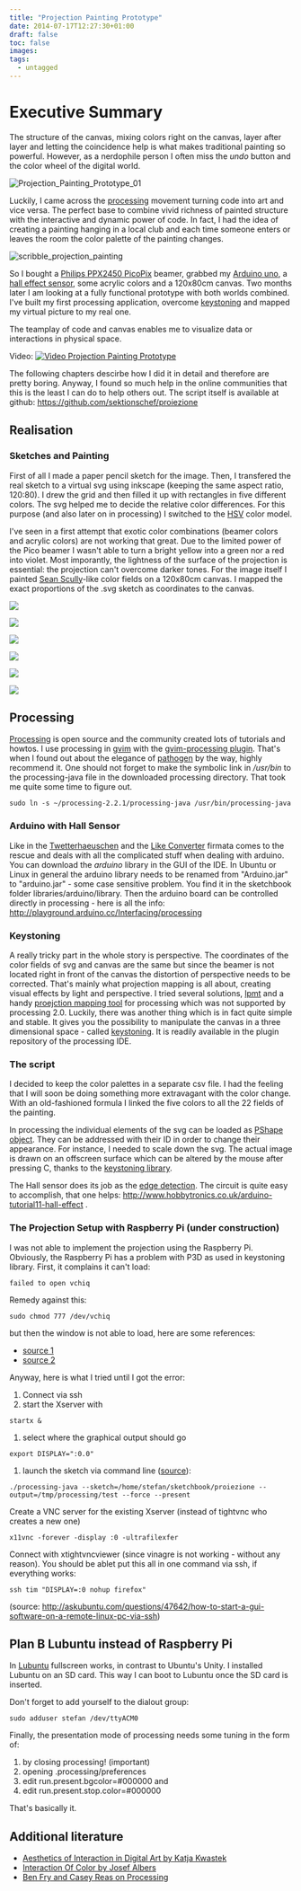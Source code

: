 ```yaml
---
title: "Projection Painting Prototype"
date: 2014-07-17T12:27:30+01:00
draft: false
toc: false
images:
tags:
  - untagged
---
```


# Executive Summary

The structure of the canvas, mixing colors right on the canvas, layer after layer and letting the coincidence help is what makes traditional painting so powerful. However, as a nerdophile person I often miss the _undo_ button and the color wheel of the digital world.

![Projection_Painting_Prototype_01](../images/projection_painting_prototype//P1070736.jpg)

Luckily, I came across the [processing](http://processing.org/) movement turning code into art and vice versa. The perfect base to combine vivid richness of painted structure with the interactive and dynamic power of code. In fact, I had the idea of creating a painting hanging in a local club and each time someone enters or leaves the room the color palette of the painting changes.

![scribble_projection_painting](../images/projection_painting_prototype//scribble-1024x768.jpg)

So I bought a [Philips PPX2450 PicoPix](http://www.amazon.de/Philips-PPX2450-Taschenprojektor-Notebooks-Kontrast/dp/B006U1FAFI) beamer, grabbed my [Arduino uno](http://arduino.cc/de/Main/ArduinoBoardUno), a [hall effect sensor](http://www.hobbytronics.co.uk/arduino-tutorial11-hall-effect), some acrylic colors and a 120x80cm canvas. Two months later I am looking at a fully functional prototype with both worlds combined. I've built my first processing application, overcome [keystoning](http://en.wikipedia.org/wiki/Keystone_effect) and mapped my virtual picture to my real one.

The teamplay of code and canvas enables me to visualize data or interactions in physical space.

Video: [![Video Projection Painting Prototype](http://img.youtube.com/vi/D3uiVWXU7KE/0.jpg)](http://www.youtube.com/watch?v=D3uiVWXU7KE "Projection Painting Prototype")

The following chapters descirbe how I did it in detail and therefore are pretty boring. Anyway, I found so much help in the online communities that this is the least I can do to help others out. The script itself is available at github: <https://github.com/sektionschef/proiezione>

## Realisation

### Sketches and Painting

First of all I made a paper pencil sketch for the image. Then, I transfered the real sketch to a virtual svg using inkscape (keeping the same aspect ratio, 120:80). I drew the grid and then filled it up with rectangles in five different colors. The svg helped me to decide the relative color differences. For this purpose (and also later on in processing) I switched to the [HSV](http://en.wikipedia.org/wiki/HSL_and_HSV) color model.

I've seen in a first attempt that exotic color combinations (beamer colors and acrylic colors) are not working that great. Due to the limited power of the Pico beamer I wasn't able to turn a bright yellow into a green nor a red into violet. Most imporantly, the lightness of the surface of the projection is essential: the projection can't overcome darker tones. For the image itself I painted [Sean Scully](http://de.wikipedia.org/wiki/Sean_Scully)-like color fields on a 120x80cm canvas. I mapped the exact proportions of the .svg sketch as coordinates to the canvas.

![](../images/projection_painting_prototype//first_sketch-150x150.jpg)

![](../images/projection_painting_prototype//Screenshot-from-2014-06-19-125012-150x150.png)

![](../images/projection_painting_prototype//P1070674-150x150.jpg)

![](../images/projection_painting_prototype//P10706791-150x150.jpg)

![](../images/projection_painting_prototype//P1070684-150x150.jpg)

![](../images/projection_painting_prototype//P1070688-150x150.jpg)

## Processing

[Processing](https://www.processing.org/download/) is open source and the community created lots of tutorials and howtos. I use processing in [gvim](http://www.vim.org/download.php) with the [gvim-processing plugin](https://github.com/sophacles/vim-processing). That's when I found out about the elegance of [pathogen](http://www.vim.org/scripts/script.php?script_id=2332) by the way, highly recommend it. One should not forget to make the symbolic link in _/usr/bin_ to the processing-java file in the downloaded processing directory. That took me quite some time to figure out.

`sudo ln -s ~/processing-2.2.1/processing-java /usr/bin/processing-java`

### Arduino with Hall Sensor

Like in the [Twetterhaeuschen](http://digit.alitility.com/tutori-alitility/twetterhauschen/ "Twetterhäuschen") and the [Like Converter](http://digit.alitility.com/multidimensionalitility/like-converter/ "Like Converter") firmata comes to the rescue and deals with all the complicated stuff when dealing with arduino. You can download the _arduino_ library in the GUI of the IDE. In Ubuntu or Linux in general the arduino library needs to be renamed from "Arduino.jar" to "arduino.jar" - some case sensitive problem. You find it in the sketchbook folder libraries/arduino/library. Then the arduino board can be controlled directly in processing - here is all the info: <http://playground.arduino.cc/Interfacing/processing>

### Keystoning

A really tricky part in the whole story is perspective. The coordinates of the color fields of svg and canvas are the same but since the beamer is not located right in front of the canvas the distortion of perspective needs to be corrected. That's mainly what projection mapping is all about, creating visual effects by light and perspective. I tried several solutions, [lpmt](http://hv-a.com/lpmt/) and a handy [proejction mapping tool](http://forum.processing.org/one/topic/announcing-surfacemapper-a-projection-mapping-library.html) for processing which was not supported by processing 2.0\. Luckily, there was another thing which is in fact quite simple and stable. It gives you the possibility to manipulate the canvas in a three dimensional space - called [keystoning](http://keystonep5.sourceforge.net/). It is readily available in the plugin repository of the processing IDE.

### The script

I decided to keep the color palettes in a separate csv file. I had the feeling that I will soon be doing something more extravagant with the color change. With an old-fashioned formula I linked the five colors to all the 22 fields of the painting.

In processing the individual elements of the svg can be loaded as [PShape object](http://processing.org/reference/PShape.html). They can be addressed with their ID in order to change their appearance. For instance, I needed to scale down the svg. The actual image is drawn on an offscreen surface which can be altered by the mouse after pressing C, thanks to the [keystoning library](http://keystonep5.sourceforge.net/).

The Hall sensor does its job as the [edge detection](http://arduino.cc/en/Tutorial/ButtonStateChange). The circuit is quite easy to accomplish, that one helps: <http://www.hobbytronics.co.uk/arduino-tutorial11-hall-effect> .

### The Projection Setup with Raspberry Pi (under construction)

I was not able to implement the projection using the Raspberry Pi. Obviously, the Raspberry Pi has a problem with P3D as used in keystoning library. First, it complains it can't load:

`failed to open vchiq`

Remedy against this:

`sudo chmod 777 /dev/vchiq`

but then the window is not able to load, here are some references:

- [source 1](https://www.google.at/search?q=ion+cannot+be+cast+to+com.jogamp.nativewindow.awt&oq=ion+cannot+be+cast+to+com.jogamp.nativewindow.awt&aqs=chrome..69i64.19387j0j9&client=ubuntu-browser&sourceid=chrome&es_sm=94&ie=UTF-8)
- [source 2](http://forum.processing.org/two/discussion/4329/problem-building-processing-from-source-for-raspberry-pi-newt-p3dopengl#Item_2)

Anyway, here is what I tried until I got the error:

1. Connect via ssh
2. start the Xserver with

`startx &`

1. select where the graphical output should go

`export DISPLAY=":0.0"`

1. launch the sketch via command line ([source](http://stackoverflow.com/questions/14787093/how-to-run-processing-applications-from-the-terminal)):

`./processing-java --sketch=/home/stefan/sketchbook/proiezione --output=/tmp/processing/test --force --present`

Create a VNC server for the existing Xserver (instead of tightvnc who creates a new one)

`x11vnc -forever -display :0 -ultrafilexfer`

Connect with xtightvncviewer (since vinagre is not working - without any reason). You should be ablet put this all in one command via ssh, if everything works:

`ssh tim "DISPLAY=:0 nohup firefox"`

(source: <http://askubuntu.com/questions/47642/how-to-start-a-gui-software-on-a-remote-linux-pc-via-ssh>)

## Plan B Lubuntu instead of Raspberry Pi

In [Lubuntu](http://lubuntu.net/) fullscreen works, in contrast to Ubuntu's Unity. I installed Lubuntu on an SD card. This way I can boot to Lubuntu once the SD card is inserted.

Don't forget to add yourself to the dialout group:

`sudo adduser stefan /dev/ttyACM0`

Finally, the presentation mode of processing needs some tuning in the form of:

1. by closing processing! (important)
2. opening .processing/preferences
3. edit run.present.bgcolor=#000000 and
4. edit run.present.stop.color=#000000

That's basically it.

## Additional literature

- [Aesthetics of Interaction in Digital Art by Katja Kwastek](http://www.amazon.de/Aesthetics-Interaction-Digital-Art-English-ebook/dp/B00FGIFN80/)
- [Interaction Of Color by Josef Albers](http://www.amazon.de/Interaction-Color-Josef-Albers/dp/0300179359/)
- [Ben Fry and Casey Reas on Processing](http://mitpress.mit.edu/books/processing%20)

